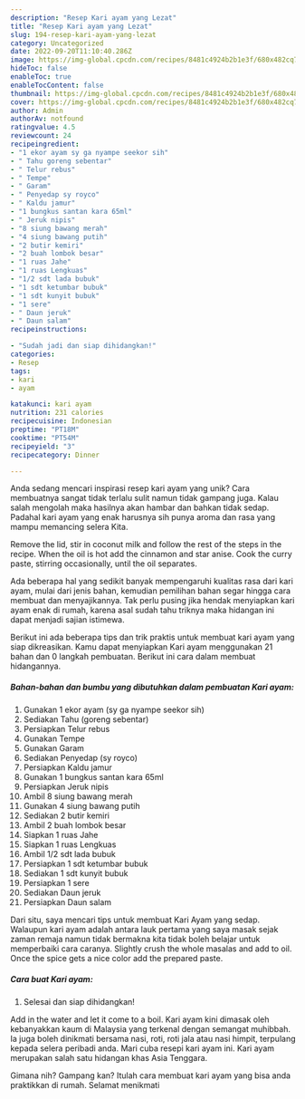 ```yaml
---
description: "Resep Kari ayam yang Lezat"
title: "Resep Kari ayam yang Lezat"
slug: 194-resep-kari-ayam-yang-lezat
category: Uncategorized
date: 2022-09-20T11:10:40.286Z
image: https://img-global.cpcdn.com/recipes/8481c4924b2b1e3f/680x482cq70/kari-ayam-foto-resep-utama.jpg
hideToc: false
enableToc: true
enableTocContent: false
thumbnail: https://img-global.cpcdn.com/recipes/8481c4924b2b1e3f/680x482cq70/kari-ayam-foto-resep-utama.jpg
cover: https://img-global.cpcdn.com/recipes/8481c4924b2b1e3f/680x482cq70/kari-ayam-foto-resep-utama.jpg
author: Admin
authorAv: notfound
ratingvalue: 4.5
reviewcount: 24
recipeingredient:
- "1 ekor ayam sy ga nyampe seekor sih"
- " Tahu goreng sebentar"
- " Telur rebus"
- " Tempe"
- " Garam"
- " Penyedap sy royco"
- " Kaldu jamur"
- "1 bungkus santan kara 65ml"
- " Jeruk nipis"
- "8 siung bawang merah"
- "4 siung bawang putih"
- "2 butir kemiri"
- "2 buah lombok besar"
- "1 ruas Jahe"
- "1 ruas Lengkuas"
- "1/2 sdt lada bubuk"
- "1 sdt ketumbar bubuk"
- "1 sdt kunyit bubuk"
- "1 sere"
- " Daun jeruk"
- " Daun salam"
recipeinstructions:

- "Sudah jadi dan siap dihidangkan!"
categories:
- Resep
tags:
- kari
- ayam

katakunci: kari ayam 
nutrition: 231 calories
recipecuisine: Indonesian
preptime: "PT18M"
cooktime: "PT54M"
recipeyield: "3"
recipecategory: Dinner

---
```





Anda sedang mencari inspirasi resep kari ayam yang unik? Cara membuatnya sangat tidak terlalu sulit namun tidak gampang juga. Kalau salah mengolah maka hasilnya akan hambar dan bahkan tidak sedap. Padahal kari ayam yang enak harusnya sih punya aroma dan rasa yang mampu memancing selera Kita.





Remove the lid, stir in coconut milk and follow the rest of the steps in the recipe. When the oil is hot add the cinnamon and star anise. Cook the curry paste, stirring occasionally, until the oil separates.

Ada beberapa hal yang sedikit banyak mempengaruhi kualitas rasa dari kari ayam, mulai dari jenis bahan, kemudian pemilihan bahan segar hingga cara membuat dan menyajikannya. Tak perlu pusing jika hendak menyiapkan kari ayam enak di rumah, karena asal sudah tahu triknya maka hidangan ini dapat menjadi sajian istimewa.






Berikut ini ada beberapa tips dan trik praktis untuk membuat kari ayam yang siap dikreasikan. Kamu dapat menyiapkan Kari ayam menggunakan 21 bahan dan 0 langkah pembuatan. Berikut ini cara dalam membuat hidangannya.

<!--inarticleads1-->

##### Bahan-bahan dan bumbu yang dibutuhkan dalam pembuatan Kari ayam:

1. Gunakan 1 ekor ayam (sy ga nyampe seekor sih)
1. Sediakan  Tahu (goreng sebentar)
1. Persiapkan  Telur rebus
1. Gunakan  Tempe
1. Gunakan  Garam
1. Sediakan  Penyedap (sy royco)
1. Persiapkan  Kaldu jamur
1. Gunakan 1 bungkus santan kara 65ml
1. Persiapkan  Jeruk nipis
1. Ambil 8 siung bawang merah
1. Gunakan 4 siung bawang putih
1. Sediakan 2 butir kemiri
1. Ambil 2 buah lombok besar
1. Siapkan 1 ruas Jahe
1. Siapkan 1 ruas Lengkuas
1. Ambil 1/2 sdt lada bubuk
1. Persiapkan 1 sdt ketumbar bubuk
1. Sediakan 1 sdt kunyit bubuk
1. Persiapkan 1 sere
1. Sediakan  Daun jeruk
1. Persiapkan  Daun salam


Dari situ, saya mencari tips untuk membuat Kari Ayam yang sedap. Walaupun kari ayam adalah antara lauk pertama yang saya masak sejak zaman remaja namun tidak bermakna kita tidak boleh belajar untuk memperbaiki cara caranya. Slightly crush the whole masalas and add to oil. Once the spice gets a nice color add the prepared paste. 

<!--inarticleads2-->

##### Cara buat Kari ayam:


1. Selesai dan siap dihidangkan!

Add in the water and let it come to a boil. Kari ayam kini dimasak oleh kebanyakkan kaum di Malaysia yang terkenal dengan semangat muhibbah. Ia juga boleh dinikmati bersama nasi, roti, roti jala atau nasi himpit, terpulang kepada selera peribadi anda. Mari cuba resepi kari ayam ini. Kari ayam merupakan salah satu hidangan khas Asia Tenggara. 

Gimana nih? Gampang kan? Itulah cara membuat kari ayam yang bisa anda praktikkan di rumah. Selamat menikmati
